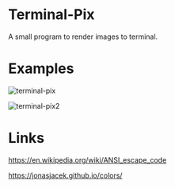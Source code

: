 # Terminal-Pix
A small program to render images to terminal.

# Examples
![terminal-pix](https://user-images.githubusercontent.com/16136908/31852052-ae258064-b68e-11e7-89f8-afee15328032.png)

![terminal-pix2](https://user-images.githubusercontent.com/16136908/31852056-cd77ecf4-b68e-11e7-818f-aa6f5c423293.png)

# Links
https://en.wikipedia.org/wiki/ANSI_escape_code

https://jonasjacek.github.io/colors/
